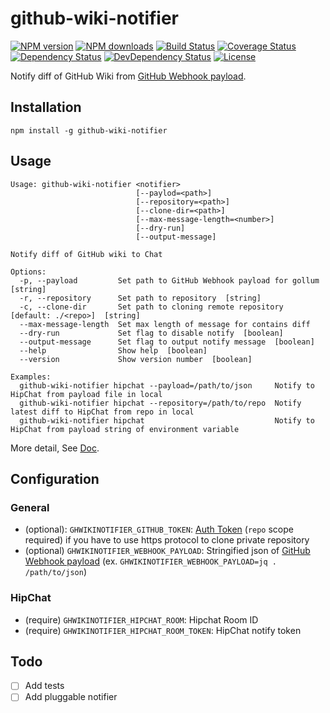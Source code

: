 # github-wiki-notifier

[![NPM version][npm-image]][npm-url]
[![NPM downloads][npm-download-image]][npm-download-url]
[![Build Status][travis-image]][travis-url]
[![Coverage Status][codecov-image]][codecov-url]
[![Dependency Status][daviddm-image]][daviddm-url]
[![DevDependency Status][daviddm-dev-image]][daviddm-dev-url]
[![License][license-image]][license-url]


Notify diff of GitHub Wiki from [GitHub Webhook payload](https://developer.github.com/v3/activity/events/types/#gollumevent).


## Installation

```
npm install -g github-wiki-notifier
```


## Usage

```
Usage: github-wiki-notifier <notifier>
                            [--paylod=<path>]
                            [--repository=<path>]
                            [--clone-dir=<path>]
                            [--max-message-length=<number>]
                            [--dry-run]
                            [--output-message]

Notify diff of GitHub wiki to Chat

Options:
  -p, --payload         Set path to GitHub Webhook payload for gollum  [string]
  -r, --repository      Set path to repository  [string]
  -c, --clone-dir       Set path to cloning remote repository [default: ./<repo>]  [string]
  --max-message-length  Set max length of message for contains diff
  --dry-run             Set flag to disable notify  [boolean]
  --output-message      Set flag to output notify message  [boolean]
  --help                Show help  [boolean]
  --version             Show version number  [boolean]

Examples:
  github-wiki-notifier hipchat --payload=/path/to/json     Notify to HipChat from payload file in local
  github-wiki-notifier hipchat --repository=/path/to/repo  Notify latest diff to HipChat from repo in local
  github-wiki-notifier hipchat                             Notify to HipChat from payload string of environment variable
```

More detail, See [Doc](https://moqada.github.io/github-wiki-notifier/).


## Configuration

### General

- (optional): `GHWIKINOTIFIER_GITHUB_TOKEN`:  [Auth Token](https://developer.github.com/v3/oauth_authorizations/#create-a-new-authorizationif) (`repo` scope required) if you have to use https protocol to clone private repository
- (optional) `GHWIKINOTIFIER_WEBHOOK_PAYLOAD`: Stringified json of  [GitHub Webhook payload](https://developer.github.com/v3/activity/events/types/#gollumevent) (ex. `GHWIKINOTIFIER_WEBHOOK_PAYLOAD=jq . /path/to/json`)

### HipChat

- (require) `GHWIKINOTIFIER_HIPCHAT_ROOM`: Hipchat Room ID
- (require) `GHWIKINOTIFIER_HIPCHAT_ROOM_TOKEN`: HipChat notify token


## Todo

- [ ] Add tests
- [ ] Add pluggable notifier

[npm-url]: https://www.npmjs.com/package/github-wiki-notifier
[npm-image]: https://img.shields.io/npm/v/github-wiki-notifier.svg?style=flat-square
[npm-download-url]: https://www.npmjs.com/package/github-wiki-notifier
[npm-download-image]: https://img.shields.io/npm/dt/github-wiki-notifier.svg?style=flat-square
[travis-url]: https://travis-ci.org/moqada/github-wiki-notifier
[travis-image]: https://img.shields.io/travis/moqada/github-wiki-notifier.svg?style=flat-square
[daviddm-url]: https://david-dm.org/moqada/github-wiki-notifier
[daviddm-image]: https://img.shields.io/david/moqada/github-wiki-notifier.svg?style=flat-square
[daviddm-dev-url]: https://david-dm.org/moqada/github-wiki-notifier#info=devDependencies
[daviddm-dev-image]: https://img.shields.io/david/dev/moqada/github-wiki-notifier.svg?style=flat-square
[codecov-url]: https://codecov.io/github/moqada/github-wiki-notifier
[codecov-image]: https://img.shields.io/codecov/c/github/moqada/github-wiki-notifier.svg?style=flat-square
[license-url]: http://opensource.org/licenses/MIT
[license-image]: https://img.shields.io/npm/l/github-wiki-notifier.svg?style=flat-square
